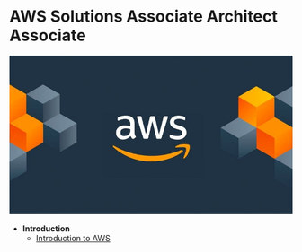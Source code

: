 # AWS Solutions Associate Architect Associate

<img src="images/AWS_Logo.jfif" width="auto" height="auto">

- **Introduction**
    - [Introduction to AWS](Introduction-AWS.md)